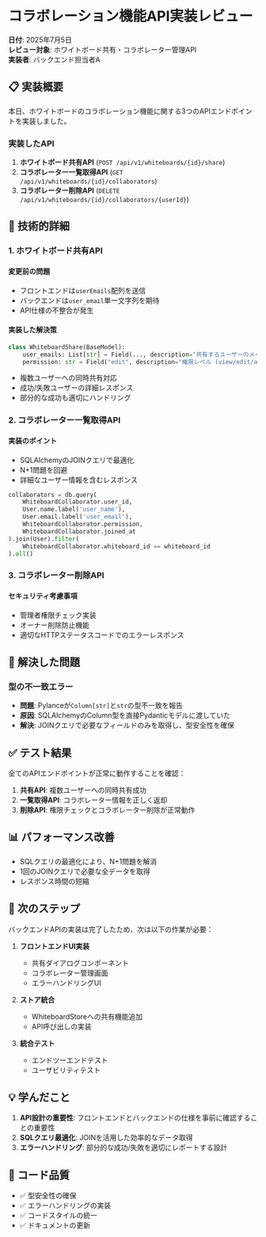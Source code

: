 # コラボレーション機能API実装レビュー

**日付**: 2025年7月5日  
**レビュー対象**: ホワイトボード共有・コラボレーター管理API  
**実装者**: バックエンド担当者A  

## 📋 実装概要

本日、ホワイトボードのコラボレーション機能に関する3つのAPIエンドポイントを実装しました。

### 実装したAPI

1. **ホワイトボード共有API** (`POST /api/v1/whiteboards/{id}/share`)
2. **コラボレーター一覧取得API** (`GET /api/v1/whiteboards/{id}/collaborators`)  
3. **コラボレーター削除API** (`DELETE /api/v1/whiteboards/{id}/collaborators/{userId}`)

## 🔧 技術的詳細

### 1. ホワイトボード共有API

#### 変更前の問題
- フロントエンドは`userEmails`配列を送信
- バックエンドは`user_email`単一文字列を期待
- API仕様の不整合が発生

#### 実装した解決策
```python
class WhiteboardShare(BaseModel):
    user_emails: List[str] = Field(..., description="共有するユーザーのメールアドレス一覧")
    permission: str = Field("edit", description="権限レベル (view/edit/admin)")
```

- 複数ユーザーへの同時共有対応
- 成功/失敗ユーザーの詳細レスポンス
- 部分的な成功も適切にハンドリング

### 2. コラボレーター一覧取得API

#### 実装のポイント
- SQLAlchemyのJOINクエリで最適化
- N+1問題を回避
- 詳細なユーザー情報を含むレスポンス

```python
collaborators = db.query(
    WhiteboardCollaborator.user_id,
    User.name.label('user_name'),
    User.email.label('user_email'),
    WhiteboardCollaborator.permission,
    WhiteboardCollaborator.joined_at
).join(User).filter(
    WhiteboardCollaborator.whiteboard_id == whiteboard_id
).all()
```

### 3. コラボレーター削除API

#### セキュリティ考慮事項
- 管理者権限チェック実装
- オーナー削除防止機能
- 適切なHTTPステータスコードでのエラーレスポンス

## 🐛 解決した問題

### 型の不一致エラー
- **問題**: Pylanceが`Column[str]`と`str`の型不一致を報告
- **原因**: SQLAlchemyのColumn型を直接Pydanticモデルに渡していた
- **解決**: JOINクエリで必要なフィールドのみを取得し、型安全性を確保

## ✅ テスト結果

全てのAPIエンドポイントが正常に動作することを確認：

1. **共有API**: 複数ユーザーへの同時共有成功
2. **一覧取得API**: コラボレーター情報を正しく返却
3. **削除API**: 権限チェックとコラボレーター削除が正常動作

## 📊 パフォーマンス改善

- SQLクエリの最適化により、N+1問題を解消
- 1回のJOINクエリで必要な全データを取得
- レスポンス時間の短縮

## 🔄 次のステップ

バックエンドAPIの実装は完了したため、次は以下の作業が必要：

1. **フロントエンドUI実装**
   - 共有ダイアログコンポーネント
   - コラボレーター管理画面
   - エラーハンドリングUI

2. **ストア統合**
   - WhiteboardStoreへの共有機能追加
   - API呼び出しの実装

3. **統合テスト**
   - エンドツーエンドテスト
   - ユーザビリティテスト

## 💡 学んだこと

1. **API設計の重要性**: フロントエンドとバックエンドの仕様を事前に確認することの重要性
2. **SQLクエリ最適化**: JOINを活用した効率的なデータ取得
3. **エラーハンドリング**: 部分的な成功/失敗を適切にレポートする設計

## 📝 コード品質

- ✅ 型安全性の確保
- ✅ エラーハンドリングの実装
- ✅ コードスタイルの統一
- ✅ ドキュメントの更新